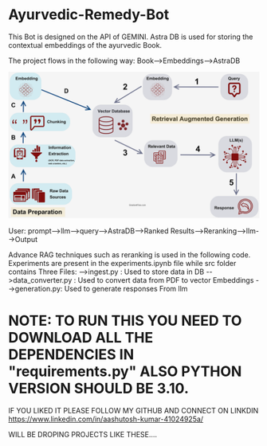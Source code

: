 # Ayurvedic-Remedy-Bot
This Bot is designed on the API of GEMINI.
Astra DB is used for storing the contextual embeddings of the ayurvedic Book.


The project flows in the following way:
Book-->Embeddings-->AstraDB

![alt text](0_WYv0_CaBmCTt7FXc.png)

User:
prompt-->llm-->query-->AstraDB-->Ranked Results-->Reranking-->llm-->Output


Advance RAG techniques such as reranking is used in the following code.
Experiments are present in the experiments.ipynb file while src folder contains Three Files:
-->ingest.py : Used to store data in DB
-->data_converter.py : Used to convert data from PDF to vector Embeddings
-->generation.py: Used to generate responses From llm

# NOTE: TO RUN THIS YOU NEED TO DOWNLOAD ALL THE DEPENDENCIES IN "requirements.py" ALSO PYTHON VERSION SHOULD BE 3.10.

IF YOU LIKED IT PLEASE FOLLOW MY GITHUB AND CONNECT ON LINKDIN https://www.linkedin.com/in/aashutosh-kumar-41024925a/


WILL BE DROPING PROJECTS LIKE THESE....


